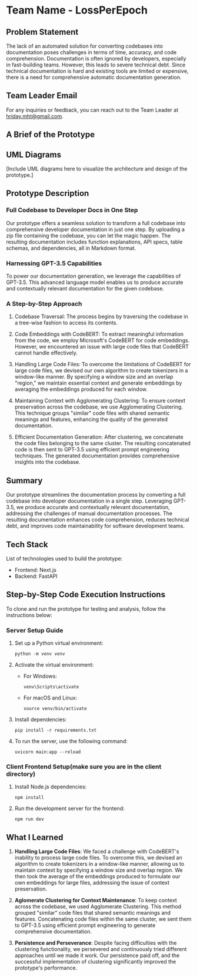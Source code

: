 # Team Name - LossPerEpoch

## Problem Statement
The lack of an automated solution for converting codebases into documentation poses challenges in terms of time, accuracy, and code comprehension. Documentation is often ignored by developers, especially in fast-building teams. However, this leads to severe technical debt. Since technical documentation is hard and existing tools are limited or expensive, there is a need for comprehensive automatic documentation generation.

## Team Leader Email
For any inquiries or feedback, you can reach out to the Team Leader at hriday.mht@gmail.com.

## A Brief of the Prototype
## UML Diagrams
[Include UML diagrams here to visualize the architecture and design of the prototype.]

## Prototype Description

### Full Codebase to Developer Docs in One Step
Our prototype offers a seamless solution to transform a full codebase into comprehensive developer documentation in just one step. By uploading a zip file containing the codebase, you can let the magic happen. The resulting documentation includes function explanations, API specs, table schemas, and dependencies, all in Markdown format.

### Harnessing GPT-3.5 Capabilities
To power our documentation generation, we leverage the capabilities of GPT-3.5. This advanced language model enables us to produce accurate and contextually relevant documentation for the given codebase.

### A Step-by-Step Approach
1. Codebase Traversal: The process begins by traversing the codebase in a tree-wise fashion to access its contents.

2. Code Embeddings with CodeBERT: To extract meaningful information from the code, we employ Microsoft's CodeBERT for code embeddings. However, we encountered an issue with large code files that CodeBERT cannot handle effectively.

3. Handling Large Code Files: To overcome the limitations of CodeBERT for large code files, we devised our own algorithm to create tokenizers in a window-like manner. By specifying a window size and an overlap "region," we maintain essential context and generate embeddings by averaging the embeddings produced for each window.

4. Maintaining Context with Agglomerating Clustering: To ensure context preservation across the codebase, we use Agglomerating Clustering. This technique groups "similar" code files with shared semantic meanings and features, enhancing the quality of the generated documentation.

5. Efficient Documentation Generation: After clustering, we concatenate the code files belonging to the same cluster. The resulting concatenated code is then sent to GPT-3.5 using efficient prompt engineering techniques. The generated documentation provides comprehensive insights into the codebase.

## Summary
Our prototype streamlines the documentation process by converting a full codebase into developer documentation in a single step. Leveraging GPT-3.5, we produce accurate and contextually relevant documentation, addressing the challenges of manual documentation processes. The resulting documentation enhances code comprehension, reduces technical debt, and improves code maintainability for software development teams.



## Tech Stack
List of technologies used to build the prototype:
- Frontend: Next.js
- Backend: FastAPI

## Step-by-Step Code Execution Instructions
To clone and run the prototype for testing and analysis, follow the instructions below:

### Server Setup Guide

1. Set up a Python virtual environment:
   ```
   python -m venv venv
   ```

2. Activate the virtual environment:
   - For Windows:
     ```
     venv\Scripts\activate
     ```
   - For macOS and Linux:
     ```
     source venv/bin/activate
     ```

3. Install dependencies:
   ```
   pip install -r requirements.txt
   ```

4. To run the server, use the following command:
   ```
   uvicorn main:app --reload
   ```

### Client Frontend Setup(make sure you are in the client directory)

1. Install Node.js dependencies:
   ```
   npm install
   ```

2. Run the development server for the frontend:
   ```
   npm run dev
   ```

## What I Learned
1. **Handling Large Code Files**: We faced a challenge with CodeBERT's inability to process large code files. To overcome this, we devised an algorithm to create tokenizers in a window-like manner, allowing us to maintain context by specifying a window size and overlap region. We then took the average of the embeddings produced to formulate our own embeddings for large files, addressing the issue of context preservation.

2. **Aglomerate Clustering for Context Maintenance**: To keep context across the codebase, we used Agglomerate Clustering. This method grouped "similar" code files that shared semantic meanings and features. Concatenating code files within the same cluster, we sent them to GPT-3.5 using efficient prompt engineering to generate comprehensive documentation.

3. **Persistence and Perseverance**: Despite facing difficulties with the clustering functionality, we persevered and continuously tried different approaches until we made it work. Our persistence paid off, and the successful implementation of clustering significantly improved the prototype's performance.
